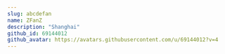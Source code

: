 ```yaml
---
slug: abcdefan
name: ZFanZ
description: "Shanghai"
github_id: 69144012
github_avatar: https://avatars.githubusercontent.com/u/69144012?v=4
---
```


